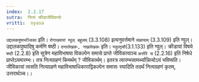 ```yaml
---
index:  2.2.17
sutra:  नित्यं क्रीडाजीविकयोः
vritti:  nyasa
---
```


`उद्दालकपुष्पभञ्जिका` इति। `रोगाख्यायां ण्वुल् बहुलम्` (3.3.108) इत्यनुवर्त्तमाने `संज्ञायाम्` (3.3.109) इति ण्वुल्। उद्दालकपुष्पादिषु कर्मणि षष्ठी। `दन्तलेखकः, नखलेखकः` इति। `ण्लुल्तृचौ`(3.1.133) इति ण्वुल्। क्रीडायां विषये `षष्ठी` (2.2.8) इति सूत्रेण महाविभाषया विकल्पेन समासे प्राप्ते जीविकायाञ्च `कर्त्तरि च` (2.2.16) इति निषेधे प्राप्तेऽयमारम्भः। तत्र नित्यग्रहणं किमर्थम् ? जीविकार्थम्। इतरत्र त्वारम्भसामर्थ्यान्नित्योऽयं भविष्यति। जीविकायां त्वसति नित्यग्रहणे महाविभाषाधिकाराद्विकल्पेन समासः स्यादिति तदर्थं नित्यग्रहणं कृतम्, उत्तरार्थञ्च।।

